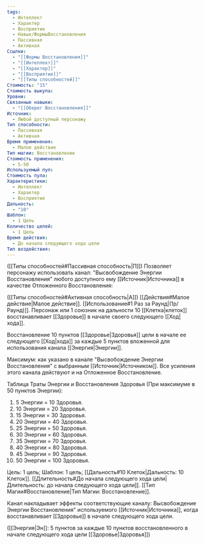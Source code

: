```yaml
---
tags:
  - Интеллект
  - Характер
  - Восприятие
  - Навык/ФормыВосстановления
  - Пассивная
  - Активная
Ссылки:
  - "[[Формы Восстановления]]"
  - "[[Интеллект]]"
  - "[[Характер]]"
  - "[[Восприятие]]"
  - "[[Типы способностей]]"
Стоимость: "15"
Стоимость выкупа: 
Уровни: 
Связанные навыки:
  - "[[Оберег Восстановления]]"
Источник:
  - Любой доступный персонажу
Тип способности:
  - Пассивная
  - Активная
Время применения:
  - Малое действие
Тип магии: Восстановление
Стоимость применения:
  - 5-50
Используемый пул: 
Стоимость пула: 
Характеристики:
  - Интеллект
  - Характер
  - Восприятие
Дальность:
  - "10"
Шаблон:
  - 1 Цель
Количество целей:
  - 1 Цель
Время действия:
  - До начала следующего хода цели
Тип воздействия:
---
```

([[Типы способностей#Пассивная способность|П]]) Позволяет персонажу использовать канал: "Высвобождение Энергии Восстановления" любого доступного ему [[Источник|Источника]] в качестве Отложенного Восстановления:

([[Типы способностей#Активная способность|А]]) [[Действия#Малое действие|Малое действие]]. [[Использование#1 Раз за Раунд|(1р/Раунд)]]. Персонаж или 1 союзник на дальности 10 [[Клетка|клеток]] восстанавливает [[Здоровье]] в начале своего следующего [[Ход|хода]]. 

Восстановление 10 пунктов [[Здоровье|Здоровья]] цели в начале ее следующего [[Ход|хода]] за каждые 5 пунктов вложенной для использования канала [[Энергия|Энергии]].

Максимум: как указано в канале "Высвобождение Энергии Восстановления" с выбранным [[Источник|Источником]]. Все усиления этого канала действуют и на Отложенное Восстановление.

Таблица Траты Энергии и Восстановления Здоровья
(При максимуме в 50 пунктов Энергии):

1. 5 Энергии = 10 Здоровья.
2. 10 Энергии = 20 Здоровья.
3. 15 Энергии = 30 Здоровья. 
4. 20 Энергии = 40 Здоровья.
5. 25 Энергии = 50 Здоровья.
6. 30 Энергии = 60 Здоровья.
7. 35 Энергии = 70 Здоровья.
8. 40 Энергии = 80 Здоровья.
9. 45 Энергии = 90 Здоровья.
10. 50 Энергии = 100 Здоровья.

Цель: 1 цель; Шаблон: 1 цель; [[Дальность#10 Клеток|Дальность: 10 Клеток]]. [[Длительность#До начала следующего хода цели|Длительность: до начала следующего хода цели]]. [[Тип Магии#Восстановление|Тип Магии: Восстановление]].

Канал накладывает эффекты соответствующие каналу: Высвобождение Энергии Восстановления" используемого [[Источник|Источника]], когда восстанавливает [[Здоровье]] в начале следующего хода цели.

([[Энергия|Эн]]: 5 пунктов за каждые 10 пунктов восстановленного в начале следующего хода цели [[Здоровье|Здоровья]])